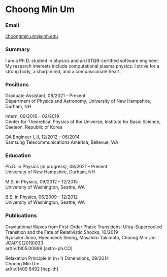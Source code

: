 # Choong Min Um

### Email
choongmin.um@unh.edu

### Summary
I am a Ph.D. student in physics and an ISTQB-certified software engineer. My research interests include computational plasma physics. I strive for a strong body, a sharp mind, and a compassionate heart.

### Positions
Graduate Assistant, 08/2021 - Present<br>
Department of Physics and Astronomy, University of New Hampshire, Durham, NH<br>

Intern, 09/2016 – 02/2019<br>
Center for Theoretical Physics of the Universe, Institute for Basic Science, Daejeon, Republic of Korea<br>

QA Engineer I, II, 12/2012 – 06/2014<br>
Samsung Telecommunications America, Bellevue, WA<br>

### Education
Ph.D. in Physics (in progress), 08/2021 – Present<br>
University of New Hampshire, Durham, NH<br>

M.S. in Physics, 09/2012 – 12/2015<br>
University of Washington, Seattle, WA<br>

B.S. in Physics, 06/2009 – 12/2012<br>
University of Washington, Seattle, WA<br>

### Publications
Gravitational Waves from First-Order Phase Transitions: Ultra-Supercooled Transition and the Fate of Relativistic Shocks, 10/2019<br>
Ryusuke Jinno, Hyeonseok Seong, Masahiro Takimoto, Choong Min Um<br>
JCAP10(2019)033<br>
arXiv:1905.00899 [astro-ph.CO]<br>

Relaxation Principle in (n+1) Dimensions, 09/2014<br>
Choong Min Um<br>
arXiv:1409.5492 [hep-th]
